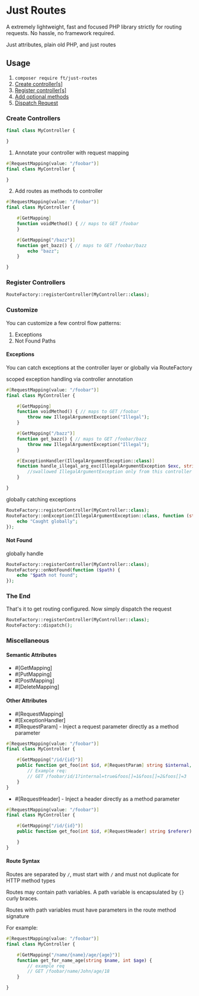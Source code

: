 # Just Routes

A extremely lightweight, fast and focused PHP library strictly for routing requests. No hassle, no framework required.

Just attributes, plain old PHP, and just routes

## Usage

1. `composer require ft/just-routes`
2. [Create controller[s]](#create-controllers)
3. [Register controller[s]](#create-controllers)
4. [Add optional methods](#customize)
5. [Dispatch Request](#the-end)


### Create Controllers

```php
final class MyController {

}
```

1. Annotate your controller with request mapping

```php
#[RequestMapping(value: "/foobar")]
final class MyController {

}
```

2. Add routes as methods to controller
```php
#[RequestMapping(value: "/foobar")]
final class MyController {

    #[GetMapping]
    function voidMethod() { // maps to GET /foobar
    }

    #[GetMapping("/bazz")]
    function get_bazz() { // maps to GET /foobar/bazz
        echo "bazz";
    }

}
```

### Register Controllers

```php
RouteFactory::registerController(MyController::class);
```

### Customize

You can customize a few control flow patterns:

1. Exceptions
2. Not Found Paths

#### Exceptions

You can catch exceptions at the controller layer or globally via RouteFactory

scoped exception handling via controller annotation
```php
#[RequestMapping(value: "/foobar")]
final class MyController {

    #[GetMapping]
    function voidMethod() { // maps to GET /foobar
        throw new IllegalArgumentException("Illegal");
    }

    #[GetMapping("/bazz")]
    function get_bazz() { // maps to GET /foobar/bazz
        throw new IllegalArgumentException("Illegal");
    }

    #[ExceptionHandler(IllegalArgumentException::class)]
    function handle_illegal_arg_exc(IllegalArgumentException $exc, string $path) {
        //swallowed IllegalArgumentException only from this controller's routes
    }

}
```

globally catching exceptions

```php
RouteFactory::registerController(MyController::class);
RouteFactory::onException(IllegalArgumentException::class, function (string $path) {
    echo "Caught globally";
});
```

#### Not Found

globally handle

```php
RouteFactory::registerController(MyController::class);
RouteFactory::onNotFound(function ($path) {
    echo "$path not found";
});
```

### The End

That's it to get routing configured. Now simply dispatch the request

```php
RouteFactory::registerController(MyController::class);
RouteFactory::dispatch();
```

### Miscellaneous

#### Semantic Attributes

- #[GetMapping]
- #[PutMapping]
- #[PostMapping]
- #[DeleteMapping]

#### Other Attributes

- #[RequestMapping]
- #[ExceptionHandler]
- #[RequestParam] - Inject a request parameter directly as a method parameter

```php
#[RequestMapping(value: "/foobar")]
final class MyController {

    #[GetMapping("/id/{id}")]
    public function get_foo(int $id, #[RequestParam] string $internal, #[RequestParam] array $foos) {
        // Example req:
        // GET /foobar/id/1?internal=true&foos[]=1&foos[]=2&foos[]=3
    }
}
```

- #[RequestHeader] - Inject a header directly as a method parameter

```php
#[RequestMapping(value: "/foobar")]
final class MyController {

    #[GetMapping("/id/{id}")]
    public function get_foo(int $id, #[RequestHeader] string $referer) {

    }
}
```

#### Route Syntax

Routes are separated by `/`, must start with `/` and must not duplicate for HTTP method types

Routes may contain path variables. A path variable is encapsulated by `{}` curly braces.

Routes with path variables must have parameters in the route method signature

For example:

```php
#[RequestMapping(value: "/foobar")]
final class MyController {

    #[GetMapping("/name/{name}/age/{age}")]
    function get_for_name_age(string $name, int $age) {
        // example req
        // GET /foobar/name/John/age/18
    }

}
```